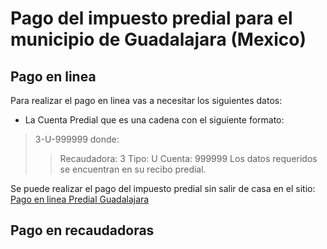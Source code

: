 # Pago del impuesto predial para el municipio de Guadalajara (Mexico)

## Pago en linea

Para realizar el pago en linea vas a necesitar los siguientes datos:

- La Cuenta Predial que es una cadena con el siguiente formato:
> 3-U-999999
> donde: 
>> Recaudadora: 3
>> Tipo: U
>> Cuenta: 999999
> Los datos requeridos se encuentran en su recibo predial.

Se puede realizar el pago del impuesto predial sin salir de casa en el sitio:
[Pago en linea Predial Guadalajara][pago_predial_gdl]

## Pago en recaudadoras

[pago_predial_gdl]: https://pagoenlinea.guadalajara.gob.mx/impuestopredial/#/consulta